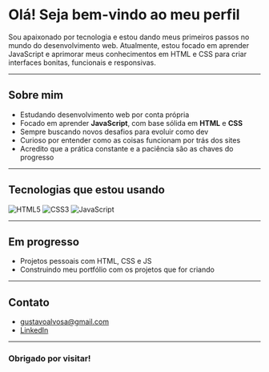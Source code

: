 # Olá! Seja bem-vindo ao meu perfil

Sou apaixonado por tecnologia e estou dando meus primeiros passos no mundo do desenvolvimento web. Atualmente, estou focado em aprender JavaScript e aprimorar meus conhecimentos em HTML e CSS para criar interfaces bonitas, funcionais e responsivas.

---

## Sobre mim

- Estudando desenvolvimento web por conta própria
- Focado em aprender **JavaScript**, com base sólida em **HTML** e **CSS**
- Sempre buscando novos desafios para evoluir como dev
- Curioso por entender como as coisas funcionam por trás dos sites
- Acredito que a prática constante e a paciência são as chaves do progresso

---

## Tecnologias que estou usando

![HTML5](https://img.shields.io/badge/HTML5-E34F26?style=flat&logo=html5&logoColor=white)
![CSS3](https://img.shields.io/badge/CSS3-1572B6?style=flat&logo=css3&logoColor=white)
![JavaScript](https://img.shields.io/badge/JavaScript-F7DF1E?style=flat&logo=javascript&logoColor=black)

---

## Em progresso

- Projetos pessoais com HTML, CSS e JS
- Construindo meu portfólio com os projetos que for criando

---

## Contato

- [gustavoalvosa@gmail.com](mailto:gustavoalvosa@gmail.com)
- [LinkedIn](https://www.linkedin.com/in/gustavo-alvosa/)

---

### Obrigado por visitar!

